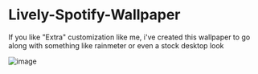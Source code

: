 # Lively-Spotify-Wallpaper
If you like "Extra" customization like me, i've created this wallpaper to go along with something like rainmeter or even a stock desktop look

![image](https://github.com/user-attachments/assets/28ad6ba8-1b0b-4296-8399-e94fa1f71d9c)
